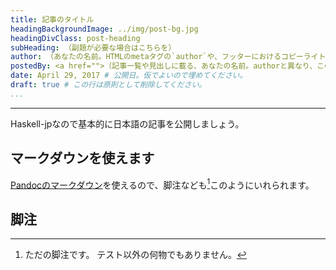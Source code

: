 ```yaml
---
title: 記事のタイトル
headingBackgroundImage: ../img/post-bg.jpg
headingDivClass: post-heading
subHeading: （副題が必要な場合はこちらを）
author: （あなたの名前。HTMLのmetaタグの`author`や、フッターにおけるコピーライトマークの箇所に使用されます）
postedBy: <a href="">（記事一覧や見出しに載る、あなたの名前。authorと異なり、このようにHTMLタグを含めることもできます。省略した場合、`author`の内容が使用されます）</a>
date: April 29, 2017 # 公開日。仮でよいので埋めてください。
draft: true # この行は原則として削除してください。
...
```

---

Haskell-jpなので基本的に日本語の記事を公開しましょう。

## マークダウンを使えます

[Pandocのマークダウン](http://sky-y.github.io/site-pandoc-jp/users-guide/#pandocs-markdown)を使えるので、脚注なども[^1]このようにいれられます。

## 脚注

[^1]: ただの脚注です。
    テスト以外の何物でもありません。
